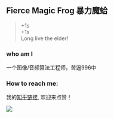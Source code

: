 ## Fierce Magic Frog  暴力魔蛤
> +1s  
> +1s  
> Long live the elder!

### who am I
一个图像/音频算法工程师，苦逼996中

### How to reach me:  
我的[知乎链接](https://www.zhihu.com/people/cheng-yi-zhi-96), 欢迎来点赞！

<img align="left" src="https://github-readme-stats.vercel.app/api?username=MagicFrogSJTU&show_icons=true&icon_color=000000&text_color=000000&bg_color=ffffff&hide_title=false&title_color=000000" />

